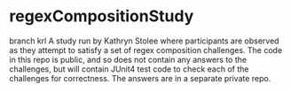 # regexCompositionStudy
branch krl A study run by Kathryn Stolee where participants are observed as they attempt to satisfy a set of regex composition challenges.  The code in this repo is public, and so does not contain any answers to the challenges, but will contain JUnit4 test code to check each of the challenges for correctness.  The answers are in a separate private repo.
